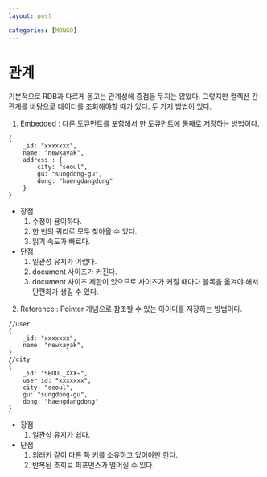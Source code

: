 ```yaml
---
layout: post

categories: [MONGO]
---
```



# 관계

기본적으로 RDB과 다르게 몽고는 관계성에 중점을 두지는 않았다. 
그렇지만 컬렉션 간 관계를 바탕으로 데이터를 조회해야할 때가 있다. 두 가지 밥법이 있다.


1. Embedded : 다른 도큐먼트를 포함해서 한 도큐먼트에 통째로 저장하는 방법이다.

```mongodb-json
{
    _id: "xxxxxxx",
    name: "newkayak",
    address : {
        city: "seoul",
        gu: "sungdong-gu",
        dong: "haengdangdong"
    }
}
```

  - 장점
    1. 수정이 용이하다.
    2. 한 번의 쿼리로 모두 찾아올 수 있다.
    3. 읽기 속도가 빠르다.
  - 단점
    1. 일관성 유지가 어렵다.
    2. document 사이즈가 커진다.
    3. document 사이즈 제한이 있으므로 사이즈가 커질 때마다 블록을 옮겨야 해서 단편화가 생길 수 있다.


2. Reference : Pointer 개념으로 참조할 수 있는 아이디를 저장하는 방법이다.

```mongodb-json
//user
{
    _id: "xxxxxxx",
    name: "newkayak",
}
//city
{
    _id: "SEOUL_XXX~",
    user_id: "xxxxxxx",
    city: "seoul",
    gu: "sungdong-gu",
    dong: "haengdangdong"
}
```

  - 장점
    1. 일관성 유지가 쉽다.
  - 단점
    1. 외래키 같이 다른 쪽 키를 소유하고 있어야만 한다.
    2. 반복된 조회로 퍼포먼스가 떨어질 수 있다.
